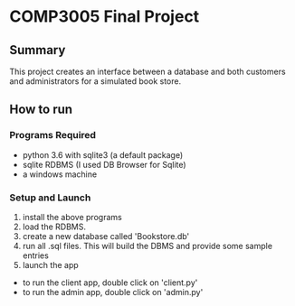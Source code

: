 # COMP3005 Final Project
## Summary
This project creates an interface between a database and both customers and administrators for a simulated book store.

## How to run
### Programs Required
- python 3.6 with sqlite3 (a default package)
- sqlite RDBMS (I used DB Browser for Sqlite)
- a windows machine
### Setup and Launch
1. install the above programs
2. load the RDBMS.
3. create a new database called 'Bookstore.db'
4. run all .sql files. This will build the DBMS and provide some sample entries
5. launch the app
- to run the client app, double click on 'client.py'
- to run the admin app, double click on 'admin.py'
